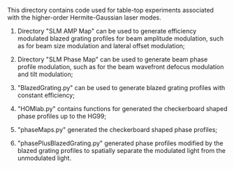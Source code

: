 This directory contains code used for table-top experiments associated with the higher-order Hermite-Gaussian laser modes.

1. Directory "SLM AMP Map" can be used to generate efficiency modulated blazed grating profiles for beam amplitude modulation, such as for beam size modulation and lateral offset modulation;

2. Directory "SLM Phase Map" can be used to generate beam phase profile modulation, such as for the beam wavefront defocus modulation and tilt modulation;

3. "BlazedGrating.py" can be used to generate blazed grating profiles with constant efficiency;

4. "HOMlab.py" contains functions for generated the checkerboard shaped phase profiles up to the HG99;

5. "phaseMaps.py" generated the checkerboard shaped phase profiles;

6. "phasePlusBlazedGrating.py" generated phase profiles modified by the blazed grating profiles to spatially separate the modulated light from the unmodulated light.
